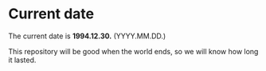 # Current date

The current date is **1994.12.30.** (YYYY.MM.DD.)

This repository will be good when the world ends, so we will know how long it lasted.